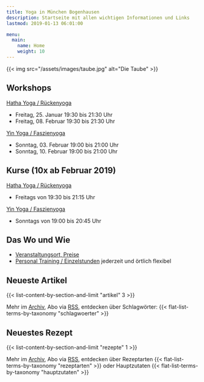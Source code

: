 ```yaml
---
title: Yoga in München Bogenhausen
description: Startseite mit allen wichtigen Informationen und Links
lastmod: 2019-01-13 06:01:00

menu:
  main:
    name: Home
    weight: 10
---
```

{{< img src="/assets/images/taube.jpg" alt="Die Taube" >}}


## Workshops

[Hatha Yoga / Rückenyoga][6]

- Freitag, 25. Januar 19:30 bis 21:30 Uhr
- Freitag, 08. Februar 19:30 bis 21:30 Uhr

[Yin Yoga / Faszienyoga][7]

- Sonntag, 03. Februar 19:00 bis 21:00 Uhr
- Sonntag, 10. Februar 19:00 bis 21:00 Uhr

## Kurse (10x ab Februar 2019)

[Hatha Yoga / Rückenyoga][3]

- Freitags von 19:30 bis 21:15 Uhr

[Yin Yoga / Faszienyoga][2]

- Sonntags von 19:00 bis 20:45 Uhr

[2]: /kurse/#yinyoga
[3]: /kurse/#rueckenyoga


[6]: /workshops/#rueckenyogaworkshop
[7]: /workshops/#yinyogaworkshop


## Das Wo und Wie

- [Veranstaltungsort, Preise][9]
- [Personal Training / Einzelstunden][1] jederzeit und örtlich flexibel

[9]: /workshops/#konditionen
[1]: /personal-training


## Neueste Artikel

{{< list-content-by-section-and-limit "artikel" 3 >}}

Mehr im [Archiv][10], Abo via [RSS][11], entdecken über Schlagwörter: {{< flat-list-terms-by-taxonomy "schlagwoerter" >}}

[10]: /artikel/
[11]: /artikel/index.xml


## Neuestes Rezept

{{< list-content-by-section-and-limit "rezepte" 1 >}}

Mehr im [Archiv][12], Abo via [RSS][13], entdecken über Rezeptarten {{< flat-list-terms-by-taxonomy "rezeptarten" >}} oder Hauptzutaten {{< flat-list-terms-by-taxonomy "hauptzutaten" >}}

[12]: /rezepte/
[13]: /rezepte/index.xml

